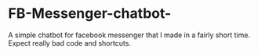 # FB-Messenger-chatbot-
A simple chatbot for facebook messenger that I made in a fairly short time. Expect really bad code and shortcuts. 
